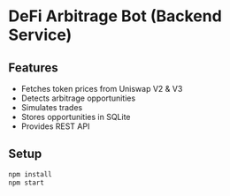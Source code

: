 # DeFi Arbitrage Bot (Backend Service)

## Features
- Fetches token prices from Uniswap V2 & V3
- Detects arbitrage opportunities
- Simulates trades
- Stores opportunities in SQLite
- Provides REST API

## Setup
```bash
npm install
npm start
